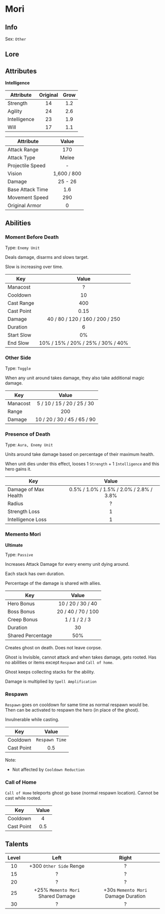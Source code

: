 # Mori

## Info
Sex: `Other`



## Lore

## Attributes

**Intelligence**

|  Attribute   | Original | Grow |
|--------------|:--------:|:----:|
| Strength     |    14    | 1.2  |
| Agility      |    24    | 2.6  |
| Intelligence |    23    | 1.9  |
| Will         |    17    | 1.1  |


|    Attribute     |    Value    |
|------------------|:-----------:|
| Attack Range     |     170     |
| Attack Type      |    Melee    |
| Projectile Speed |      -      |
| Vision           | 1,600 / 800 |
| Damage           |   25 - 26   |
| Base Attack Time |     1.6     |
| Movement Speed   |     290     |
| Original Armor   |      0      |

## Abilities

### Moment Before Death

Type: `Enemy Unit`

Deals damage, disarms and slows target.

Slow is increasing over time.

| Key | Value |
|-----|:-----:|
| Manacost | ? |
| Cooldown | 10 |
| Cast Range | 400 |
| Cast Point | 0.15 |
| Damage | 40 / 80 / 120 / 160 / 200 / 250 |
| Duration | 6 |
| Start Slow | 0% |
| End Slow | 10% / 15% / 20% / 25% / 30% / 40% |

### Other Side

Type: `Toggle`

When any unit around takes damage, they also take additional magic damage.

| Key | Value |
|-----|:-----:|
| Manacost | 5 / 10 / 15 / 20 / 25 / 30 |
| Range | 200 |
| Damage | 10 / 20 / 30 / 45 / 65 / 90 |

### Presence of Death

Type: `Aura, Enemy Unit`

Units around take damage based on percentage of their maximum health.

When unit dies under this effect, looses 1 `Strength` + 1 `Intelligence` and this hero gains it.

| Key | Value |
|-----|:-----:|
| Damage of Max Health | 0.5% / 1.0% / 1.5% / 2.0% / 2.8% / 3.8% |
| Radius | ? |
| Strength Loss | 1 |
| Intelligence Loss | 1 |

### Memento Mori
**__Ultimate__**

Type: `Passive`

Increases Attack Damage for every enemy unit dying around.

Each stack has own duration.

Percentage of the damage is shared with allies.

| Key | Value |
|-----|:-----:|
| Hero Bonus | 10 / 20 / 30 / 40 |
| Boss Bonus | 20 / 40 / 70 / 100 |
| Creep Bonus | 1 / 1 / 2 / 3 |
| Duration | 30 |
| Shared Percentage | 50% |

Creates ghost on death.
Does not leave corpse.

Ghost is Invisible, cannot attack and when takes damage, gets rooted.
Has no abilities or items except `Respawn` and `Call of home`.

Ghost keeps collecting stacks for the ability.

Damage is multiplied by `Spell Amplification`

### Respawn

`Respawn` goes on cooldown for same time as normal respawn would be.
Then can be activated to respawn the hero (in place of the ghost).

Invulnerable while casting.

| Key | Value |
|-----|:-----:|
| Cooldown | `Respawn Time` |
| Cast Point | 0.5 |

Note:
- Not affected by `Cooldown Reduction`

### Call of Home

`Call of Home` teleports ghost go base (normal respawn location).
Cannot be cast while rooted.

| Key | Value |
|-----|:-----:|
| Cooldown | 4 |
| Cast Point | 0.5 |

## Talents

| Level | Left | Right |
|:-----:|:----:|:-----:|
| 10 | +300 `Other Side` Renge | ? |
| 15 | ? | ? |
| 20 | ? | ? |
| 25 | +25% `Memento Mori` Shared Damage | +30s `Memento Mori` Damage Duration |
| 30 | ? | ? |
